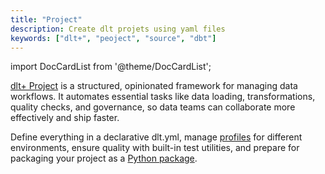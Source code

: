```yaml
---
title: "Project"
description: Create dlt projets using yaml files
keywords: ["dlt+", "peoject", "source", "dbt"]
---
```

import DocCardList from '@theme/DocCardList';

[dlt+ Project](../project/overview.md) is a structured, opinionated framework for managing data workflows. It automates essential tasks like data loading, transformations, quality checks, and governance, so data teams can collaborate more effectively and ship faster.

Define everything in a declarative dlt.yml, manage [profiles](../project/overview.md#profiles) for different environments, ensure quality with built-in test utilities, and prepare for packaging your project as a [Python package](../project/python-api.md).



<DocCardList />

